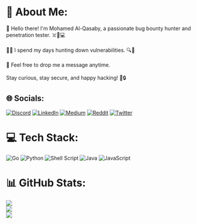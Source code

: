 # 💫 About Me:
👋 Hello there! I'm Mohamed Al-Qasaby, a passionate bug bounty hunter and penetration tester. ☠️🐛💻<br><br>🕵️‍♂️ I spend my days hunting down vulnerabilities. 🔍🦠<br><br>💌 Feel free to drop me a message anytime.<br><br>Stay curious, stay secure, and happy hacking! 🚀🔒<br>


## 🌐 Socials:
[![Discord](https://img.shields.io/badge/Discord-%237289DA.svg?logo=discord&logoColor=white)](https://discord.gg/mhmmdashraf) [![LinkedIn](https://img.shields.io/badge/LinkedIn-%230077B5.svg?logo=linkedin&logoColor=white)](https://linkedin.com/in/mhmmdashraf) [![Medium](https://img.shields.io/badge/Medium-12100E?logo=medium&logoColor=white)](https://medium.com/@mr-anubis) [![Reddit](https://img.shields.io/badge/Reddit-%23FF4500.svg?logo=Reddit&logoColor=white)](https://reddit.com/user/mhmmdashraf1) [![Twitter](https://img.shields.io/badge/Twitter-%231DA1F2.svg?logo=Twitter&logoColor=white)](https://twitter.com/0d_Asbawy) 

# 💻 Tech Stack:
![Go](https://img.shields.io/badge/go-%2300ADD8.svg?style=plastic&logo=go&logoColor=white) ![Python](https://img.shields.io/badge/python-3670A0?style=plastic&logo=python&logoColor=ffdd54) ![Shell Script](https://img.shields.io/badge/shell_script-%23121011.svg?style=plastic&logo=gnu-bash&logoColor=white) ![Java](https://img.shields.io/badge/java-%23ED8B00.svg?style=plastic&logo=java&logoColor=white) ![JavaScript](https://img.shields.io/badge/javascript-%23323330.svg?style=plastic&logo=javascript&logoColor=%23F7DF1E)
# 📊 GitHub Stats:
![](https://github-readme-stats.vercel.app/api?username=Asbawy&theme=chartreuse-dark&hide_border=false&include_all_commits=true&count_private=true)<br/>
![](https://github-readme-streak-stats.herokuapp.com/?user=Asbawy&theme=chartreuse-dark&hide_border=false)<br/>
![](https://github-readme-stats.vercel.app/api/top-langs/?username=Asbawy&theme=chartreuse-dark&hide_border=false&include_all_commits=true&count_private=true&layout=compact)
